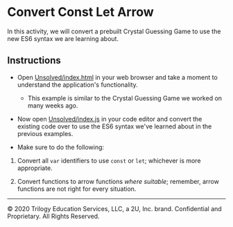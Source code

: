 # Convert Const Let Arrow

In this activity, we will convert a prebuilt Crystal Guessing Game to use the new ES6 syntax we are learning about.

## Instructions

* Open [Unsolved/index.html](Unsolved/index.html) in your web browser and take a moment to understand the application's functionality.

  * This example is similar to the Crystal Guessing Game we worked on many weeks ago.

* Now open [Unsolved/index.js](Unsolved/index.js) in your code editor and convert the existing code over to use the ES6 syntax we've learned about in the previous examples.

* Make sure to do the following:

1. Convert all `var` identifiers to use `const` or `let`; whichever is more appropriate.

2. Convert functions to arrow functions _where suitable_; remember, arrow functions are not right for every situation.

---

© 2020 Trilogy Education Services, LLC, a 2U, Inc. brand. Confidential and Proprietary. All Rights Reserved.
